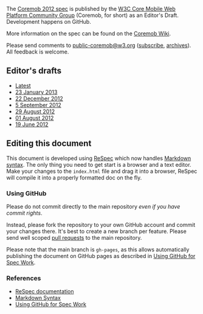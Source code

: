 The [Coremob 2012 spec](http://coremob.github.com/coremob-2012/) is published by the [W3C Core Mobile Web Platform Community Group](http://coremob.org) (Coremob, for short) as an Editor's Draft. Development happens on GitHub.

More information on the spec can be found on the [Coremob Wiki](http://www.w3.org/community/coremob/wiki/Specs/).

Please send comments to [public-coremob@w3.org](mailto:public-coremob@w3.org) ([subscribe](mailto:public-coremob-request@w3.org), [archives](http://lists.w3.org/Archives/Public/public-coremob/)). All feedback is welcome.

Editor's drafts
---------------

* [Latest](http://coremob.github.com/coremob-2012/)
* [23 January 2013](http://coremob.github.com/coremob-2012/ED-coremob-20130123.html)
* [22 December 2012](http://coremob.github.com/coremob-2012/ED-coremob-20121222.html)
* [5 September 2012](http://coremob.github.com/coremob-2012/ED-coremob-20120905.html)
* [29 August 2012](http://coremob.github.com/coremob-2012/ED-coremob-20120829.html)
* [01 August 2012](http://coremob.github.com/coremob-2012/ED-coremob-20120801.html)
* [19 June 2012](http://coremob.github.com/coremob-2012/ED-coremob-20120619.html)

Editing this document
---------------------

This document is developed using [ReSpec][respec] which now handles [Markdown syntax][md]. The only thing you need to get start is a browser and a text editor. Make your changes to the `index.html` file and drag it into a browser, ReSpec will compile it into a properly formatted doc on the fly.

### Using GitHub

Please do not commit directly to the main repository _even if you have commit rights_.

Instead, please fork the repository to your own GitHub account and commit your changes there. It's best to create a new branch per feature. Please send well scoped [pull requests][pr] to the main repository.

Please note that the main branch is `gh-pages`, as this allows automatically publishing the document on GitHub pages as described in [Using GitHub for Spec Work][specs-on-github].

### References

* [ReSpec documentation][respec]
* [Markdown Syntax][md]
* [Using GitHub for Spec Work][specs-on-github]

[respec]: http://dev.w3.org/2009/dap/ReSpec.js/documentation.html
[md]: http://daringfireball.net/projects/markdown/
[specs-on-github]: http://tobie.github.com/specs-on-github/
[pr]: https://help.github.com/articles/using-pull-requests